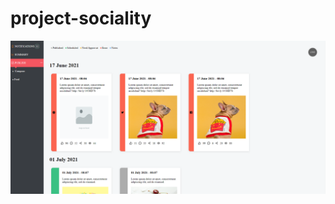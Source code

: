 # project-sociality
![alt resim](https://github.com/YunusEmrahDursun/project-sociality/blob/master/img.png)
